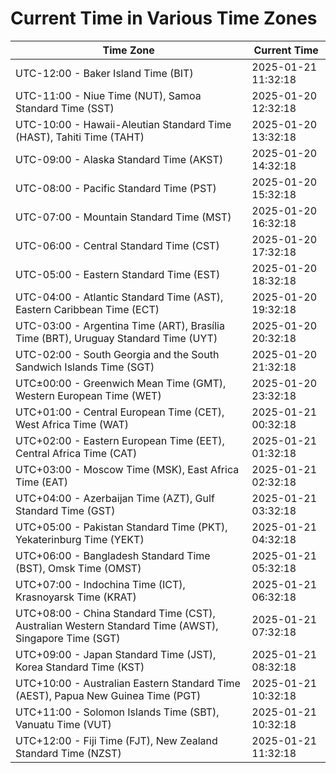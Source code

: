 # Current Time in Various Time Zones

| Time Zone | Current Time |
|-----------|--------------|
| UTC-12:00 - Baker Island Time (BIT) | 2025-01-21 11:32:18 |
| UTC-11:00 - Niue Time (NUT), Samoa Standard Time (SST) | 2025-01-20 12:32:18 |
| UTC-10:00 - Hawaii-Aleutian Standard Time (HAST), Tahiti Time (TAHT) | 2025-01-20 13:32:18 |
| UTC-09:00 - Alaska Standard Time (AKST) | 2025-01-20 14:32:18 |
| UTC-08:00 - Pacific Standard Time (PST) | 2025-01-20 15:32:18 |
| UTC-07:00 - Mountain Standard Time (MST) | 2025-01-20 16:32:18 |
| UTC-06:00 - Central Standard Time (CST) | 2025-01-20 17:32:18 |
| UTC-05:00 - Eastern Standard Time (EST) | 2025-01-20 18:32:18 |
| UTC-04:00 - Atlantic Standard Time (AST), Eastern Caribbean Time (ECT) | 2025-01-20 19:32:18 |
| UTC-03:00 - Argentina Time (ART), Brasília Time (BRT), Uruguay Standard Time (UYT) | 2025-01-20 20:32:18 |
| UTC-02:00 - South Georgia and the South Sandwich Islands Time (SGT) | 2025-01-20 21:32:18 |
| UTC±00:00 - Greenwich Mean Time (GMT), Western European Time (WET) | 2025-01-20 23:32:18 |
| UTC+01:00 - Central European Time (CET), West Africa Time (WAT) | 2025-01-21 00:32:18 |
| UTC+02:00 - Eastern European Time (EET), Central Africa Time (CAT) | 2025-01-21 01:32:18 |
| UTC+03:00 - Moscow Time (MSK), East Africa Time (EAT) | 2025-01-21 02:32:18 |
| UTC+04:00 - Azerbaijan Time (AZT), Gulf Standard Time (GST) | 2025-01-21 03:32:18 |
| UTC+05:00 - Pakistan Standard Time (PKT), Yekaterinburg Time (YEKT) | 2025-01-21 04:32:18 |
| UTC+06:00 - Bangladesh Standard Time (BST), Omsk Time (OMST) | 2025-01-21 05:32:18 |
| UTC+07:00 - Indochina Time (ICT), Krasnoyarsk Time (KRAT) | 2025-01-21 06:32:18 |
| UTC+08:00 - China Standard Time (CST), Australian Western Standard Time (AWST), Singapore Time (SGT) | 2025-01-21 07:32:18 |
| UTC+09:00 - Japan Standard Time (JST), Korea Standard Time (KST) | 2025-01-21 08:32:18 |
| UTC+10:00 - Australian Eastern Standard Time (AEST), Papua New Guinea Time (PGT) | 2025-01-21 10:32:18 |
| UTC+11:00 - Solomon Islands Time (SBT), Vanuatu Time (VUT) | 2025-01-21 10:32:18 |
| UTC+12:00 - Fiji Time (FJT), New Zealand Standard Time (NZST) | 2025-01-21 11:32:18 |
